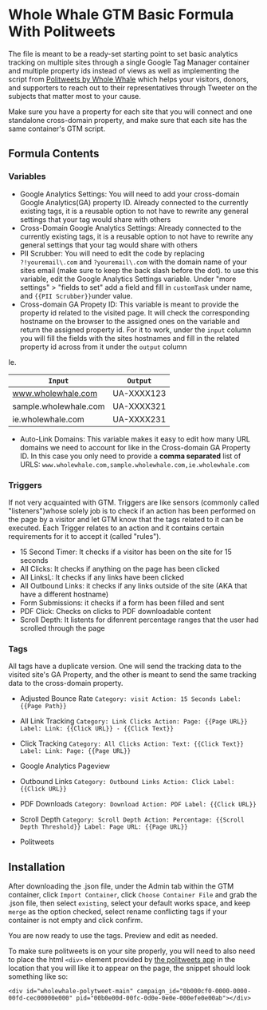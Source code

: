 # Whole Whale GTM Basic Formula With Politweets

The file is meant to be a ready-set starting point to set basic analytics tracking on multiple sites through a single Google Tag Manager container and multiple property ids instead of views as well as implementing the script from [Politweets by Whole Whale](https://app.politweets.org) which helps your visitors, donors, and supporters to reach out to their representatives through Tweeter on the subjects that matter most to your cause.

Make sure you have a property for each site that you will connect and one standalone cross-domain property, and make sure that each site has the same container's GTM script.
   
## Formula Contents

### Variables

* Google Analytics Settings: 
You will need to add your cross-domain Google Analytics(GA) property ID. Already connected to the currently existing tags, it is a reusable option to not have to rewrite any general settings that your tag would share with others
* Cross-Domain Google Analytics Settings: 
Already connected to the currently existing tags, it is a reusable option to not have to rewrite any general settings that your tag would share with others
* PII Scrubber:
You will need to edit the code by replacing `?!youremail\.com` and `?youremail\.com` with the domain name of your sites email (make sure to keep the back slash before the dot).
to use this variable, edit the Google Analytics Settings variable. Under "more settings" > "fields to set" add a field and fill in `customTask` under name, and `{{PII Scrubber}}`under value.
* Cross-domain GA Propety ID: 
This variable is meant to provide the property id related to the visited page. It will check the corresponding hostname on the browser to the assigned ones on the variable and return the assigned property id. For it to work, under the `input` column you will fill the fields with the sites hostnames and fill in the related property id across from it under the `output` column 

Ie.

|`Input`         |          `Output`|
|-----------------|------------------|
|www.wholewhale.com |       UA-XXXX123|
|sample.wholewhale.com  |   UA-XXXX321|
|ie.wholewhale.com   |      UA-XXXX231|

* Auto-Link Domains: 
This variable makes it easy to edit how many URL domains we need to account for like in the Cross-domain GA Property ID. In this case you only need to provide a **comma separated** list of URLS: `www.wholewhale.com,sample.wholewhale.com,ie.wholewhale.com`

### Triggers
If not very acquainted with GTM. Triggers are like sensors (commonly called "listeners")whose solely job is to check if an action has been performed on the page by a visitor and let GTM know that the tags related to it can be executed. Each Trigger relates to an action and it contains certain requirements for it to accept it (called "rules").

* 15 Second Timer: It checks if a visitor has been on the site for 15 seconds
* All Clicks: It checks if anything on the page has been clicked
* All LinksL: It checks if any links have been clicked
* All Outbound Links: it checks if any links outside of the site (AKA that have a different hostname)
* Form Submissions: it checks if a form has been filled and sent
* PDF Click: Checks on clicks to PDF downloadable content
* Scroll Depth: It listents for difenrent percentage ranges that the user had scrolled through the page

### Tags

All tags have a duplicate version. One will send the tracking data to the visited site's GA Property, and the other is meant to send the same tracking data to the cross-domain property.

* Adjusted Bounce Rate
`Category: visit
Action: 15 Seconds
Label: {{Page Path}}`
* All Link Tracking
`Category: Link Clicks
Action: Page: {{Page URL}}
Label: Link: {{Click URL}} - {{Click Text}}`
* Click Tracking
`Category: All Clicks
Action: Text: {{Click Text}}
Label: Link: Page: {{Page URL}}`

* Google Analytics Pageview

* Outbound Links
`Category: Outbound Links
Action: Click
Label: {{Click URL}}`
* PDF Downloads
`Category: Download
Action: PDF
Label: {{Click URL}}`
* Scroll Depth 
`Category: Scroll Depth
Action: Percentage: {{Scroll Depth Threshold}}
Label: Page URL: {{Page URL}}`
* Politweets

## Installation

After downloading the .json file, under the Admin tab within the GTM container, click `Import Container`, click `Choose Container File` and grab the .json file, then select `existing`, select your default works space, and keep `merge` as the option checked, select rename conflicting tags if your container is not empty and click confirm.

You are now ready to use the tags. Preview and edit as needed. 

To make sure politweets is on your site properly, you will need to also need to place the html `<div>` element provided by [the politweets app](https://app.politweets.org/campaigns) in the location that you will like it to appear on the page, the snippet should look something like so:
```
<div id="wholewhale-polytweet-main" campaign_id="0b000cf0-0000-0000-00fd-cec00000e000" pid="00b0e00d-00fc-0d0e-0e0e-000efe0e00ab"></div>
```
